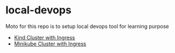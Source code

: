 # local-devops

Moto for this repo is to setup local devops tool for learning purpose
- [Kind Cluster with Ingress](./KIND.md)
- [Minikube Cluster with Ingress](./MINIKUBE.md)
